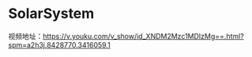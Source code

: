 # SolarSystem
视频地址：https://v.youku.com/v_show/id_XNDM2Mzc1MDIzMg==.html?spm=a2h3j.8428770.3416059.1
